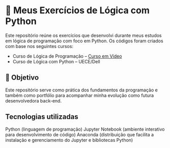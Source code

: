# 🐍 Meus Exercícios de Lógica com Python

Este repositório reúne os exercícios que desenvolvi durante meus estudos em lógica de programação com foco em Python. Os códigos foram criados com base nos seguintes cursos:

- Curso de Lógica de Programação – [Curso em Vídeo](https://www.cursoemvideo.com)
- Curso de Lógica com Python – UECE/Dell


## 🎯 Objetivo

Este repositório serve como prática dos fundamentos da programação e também como portfólio para acompanhar minha evolução como futura desenvolvedora back-end.

## Tecnologias utilizadas
Python (linguagem de programação)
Jupyter Notebook (ambiente interativo para desenvolvimento de código)
Anaconda (distribuição que facilita a instalação e gerenciamento do Jupyter e bibliotecas Python)


